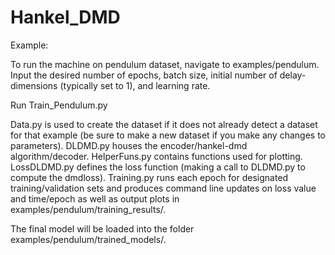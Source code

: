 # Hankel_DMD

Example:

To run the machine on pendulum dataset, navigate to examples/pendulum. Input the desired number of epochs, batch size, initial number of delay-dimensions (typically set to 1), and learning rate. 

Run Train_Pendulum.py

Data.py is used to create the dataset if it does not already detect a dataset for that example (be sure to make a new dataset if you make any changes to parameters).
DLDMD.py houses the encoder/hankel-dmd algorithm/decoder. HelperFuns.py contains functions used for plotting.
LossDLDMD.py defines the loss function (making a call to DLDMD.py to compute the dmdloss). 
Training.py runs each epoch for designated training/validation sets and produces command line updates on loss value and time/epoch as well as output plots in examples/pendulum/training_results/. 

The final model will be loaded into the folder examples/pendulum/trained_models/. 
